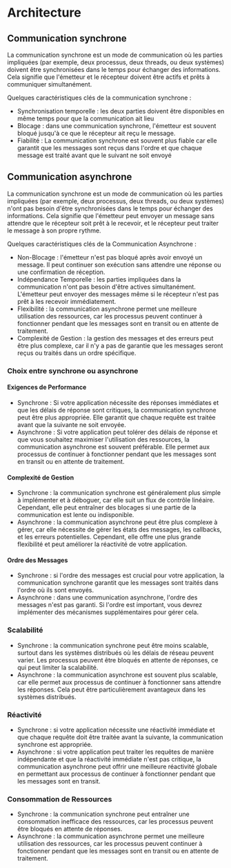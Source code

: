# Architecture

## Communication synchrone
La communication synchrone est un mode de communication où les parties impliquées (par exemple, deux processus, deux 
threads, ou deux systèmes) doivent être synchronisées dans le temps pour échanger des informations. Cela signifie que 
l'émetteur et le récepteur doivent être actifs et prêts à communiquer simultanément. 

Quelques caractéristiques clés de la communication synchrone :
- Synchronisation temporelle : les deux parties doivent être disponibles en même temps pour que la communication ait lieu
- Blocage : dans une communication synchrone, l'émetteur est souvent bloqué jusqu'à ce que le récepteur ait reçu le message.
- Fiabilité : La communication synchrone est souvent plus fiable car elle garantit que les messages sont reçus dans
l'ordre et que chaque message est traité avant que le suivant ne soit envoyé

## Communication asynchrone
La communication synchrone est un mode de communication où les parties impliquées (par exemple, deux processus, deux 
threads, ou deux systèmes) n'ont pas besoin d'être synchronisées dans le temps pour échanger des informations. Cela 
signifie que l'émetteur peut envoyer un message sans attendre que le récepteur soit prêt à le recevoir, et le récepteur
peut traiter le message à son propre rythme.

Quelques caractéristiques clés de la Communication Asynchrone :

- Non-Blocage : l'émetteur n'est pas bloqué après avoir envoyé un message. Il peut continuer son exécution sans attendre
une réponse ou une confirmation de réception.
- Indépendance Temporelle : les parties impliquées dans la communication n'ont pas besoin d'être actives simultanément.
L'émetteur peut envoyer des messages même si le récepteur n'est pas prêt à les recevoir immédiatement.
- Flexibilité : la communication asynchrone permet une meilleure utilisation des ressources, car les processus peuvent
continuer à fonctionner pendant que les messages sont en transit ou en attente de traitement.
- Complexité de Gestion : la gestion des messages et des erreurs peut être plus complexe, car il n'y a pas de garantie
que les messages seront reçus ou traités dans un ordre spécifique.

### Choix entre synchrone ou asynchrone

#### Exigences de Performance
- Synchrone : Si votre application nécessite des réponses immédiates et que les délais de réponse sont critiques, la 
communication synchrone peut être plus appropriée. Elle garantit que chaque requête est traitée avant que la suivante
ne soit envoyée.
- Asynchrone : Si votre application peut tolérer des délais de réponse et que vous souhaitez maximiser l'utilisation des
ressources, la communication asynchrone est souvent préférable. Elle permet aux processus de continuer à fonctionner 
pendant que les messages sont en transit ou en attente de traitement.

#### Complexité de Gestion
- Synchrone : la communication synchrone est généralement plus simple à implémenter et à déboguer, car elle suit un flux
de contrôle linéaire. Cependant, elle peut entraîner des blocages si une partie de la communication est lente ou indisponible.
- Asynchrone : la communication asynchrone peut être plus complexe à gérer, car elle nécessite de gérer les états des 
messages, les callbacks, et les erreurs potentielles. Cependant, elle offre une plus grande flexibilité et peut 
améliorer la réactivité de votre application.

#### Ordre des Messages
- Synchrone : si l'ordre des messages est crucial pour votre application, la communication synchrone garantit que les 
messages sont traités dans l'ordre où ils sont envoyés.
- Asynchrone : dans une communication asynchrone, l'ordre des messages n'est pas garanti. Si l'ordre est important, vous
devrez implémenter des mécanismes supplémentaires pour gérer cela.

### Scalabilité
- Synchrone : la communication synchrone peut être moins scalable, surtout dans les systèmes distribués où les délais de
réseau peuvent varier. Les processus peuvent être bloqués en attente de réponses, ce qui peut limiter la scalabilité.
- Asynchrone : la communication asynchrone est souvent plus scalable, car elle permet aux processus de continuer à 
fonctionner sans attendre les réponses. Cela peut être particulièrement avantageux dans les systèmes distribués.

### Réactivité
- Synchrone : si votre application nécessite une réactivité immédiate et que chaque requête doit être traitée avant la 
suivante, la communication synchrone est appropriée.
- Asynchrone : si votre application peut traiter les requêtes de manière indépendante et que la réactivité immédiate 
n'est pas critique, la communication asynchrone peut offrir une meilleure réactivité globale en permettant aux 
processus de continuer à fonctionner pendant que les messages sont en transit.

### Consommation de Ressources
- Synchrone : la communication synchrone peut entraîner une consommation inefficace des ressources, car les processus 
peuvent être bloqués en attente de réponses.
- Asynchrone : la communication asynchrone permet une meilleure utilisation des ressources, car les processus peuvent 
continuer à fonctionner pendant que les messages sont en transit ou en attente de traitement.




